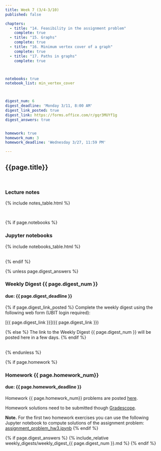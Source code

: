 ```yaml
---
title: Week 7 (3/4-3/10)
published: false

chapters:
  - title: "14. Feasibility in the assignment problem"
    complete: true
  - title: "15. Graphs"
    complete: true
  - title: "16. Minimum vertex cover of a graph"
    complete: true
  - title: "17. Paths in graphs"
    complete: true



notebooks: true
notebook_list: min_vertex_cover



digest_num: 6
digest_deadline: 'Monday 3/11, 8:00 AM'
digest_link_posted: true
digest_link: https://forms.office.com/r/gqr3MUYf1g
digest_answers: true


homework: true
homework_num: 3
homework_deadline: 'Wednesday 3/27, 11:59 PM'

---
```


<style>
    ul {
        padding-left: 20px;
    }
</style>


## {{page.title}}

<br/>

### Lecture notes

{% include notes_table.html %}

<br/>

{% if page.notebooks %}
### Jupyter notebooks

{% include notebooks_table.html %}

<br/>
{% endif %}


{% unless page.digest_answers %}
### Weekly Digest {{ page.digest_num }}
#### due: {{ page.digest_deadline }}

{% if page.digest_link_posted %}
Complete the weekly digest using the following web form (UBIT login required):

[{{ page.digest_link }}]({{ page.digest_link }})

{% else %}
The link to the Weekly Digest {{ page.digest_num }} will be posted here
in a few days.
{% endif %}

<br/>
{% endunless %}


{% if page.homework %}
### Homework {{ page.homework_num}}
#### due: {{ page.homework_deadline }}

Homework {{ page.homework_num}} problems are posted <a href="{{ site.baseurl }}/assets/homework/hw_{{ page.homework_num }}.pdf" target="_blank">here</a>.

Homework solutions need to be submitted though [Gradescope](https://www.gradescope.com/).

**Note.** For the first two homework exercises you can use the following Jupyter notebook to compute
solutions of the assignment problem: <a href="{{site.baseurl}}/assets/notebooks/assignment_problem_hw3.ipynb" target="_blank">assignment_problem_hw3.ipynb</a>
{% endif %}



{% if page.digest_answers %}
{% include_relative weekly_digests/weekly_digest_{{ page.digest_num }}.md %}
{% endif %}